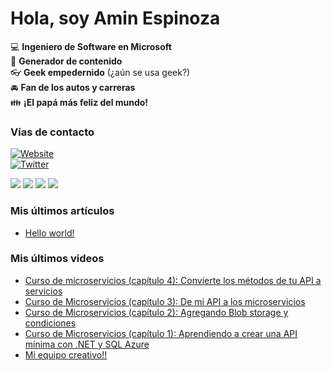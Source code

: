 # Hola, soy Amin Espinoza

:computer: **Ingeniero de Software en Microsoft**  
:pencil: **Generador de contenido**  
:eyeglasses: **Geek empedernido** (¿aún se usa geek?)  
:oncoming_automobile: **Fan de los autos y carreras**  
:family: **¡El papá más feliz del mundo!**

### Vías de contacto

[![Website](https://img.shields.io/badge/aminespinoza.com-up-green?style=for-the-badge)][website]  
[![Twitter](https://img.shields.io/twitter/follow/aminespinoza?color=blue&label=s%C3%ADgueme%20en%20Twitter&style=for-the-badge)][twitter]

[<img src="https://img.icons8.com/doodle/48/000000/youtube--v1.png"/>][youtube]
[<img src="https://img.icons8.com/doodle/48/000000/linkedin--v2.png"/>][linkedin]
[<img src="https://img.icons8.com/doodle/48/000000/instagram-new.png"/>][instagram]
[<img src="https://img.icons8.com/doodle/48/000000/facebook-circled.png"/>][facebook]

### Mis últimos artículos
<!-- BLOG-POST-LIST:START -->
- [Hello world!](http://aminespinoza.com/2023/11/21/hello-world/)
<!-- BLOG-POST-LIST:END -->

### Mis últimos videos
<!-- YOUTUBE:START -->
- [Curso de microservicios &lpar;capítulo 4&rpar;: Convierte los métodos de tu API a servicios](https://www.youtube.com/watch?v=mxQS5o6HVrk)
- [Curso de Microservicios &lpar;capítulo 3&rpar;: De mi API a los microservicios](https://www.youtube.com/watch?v=o1t-53TSSaA)
- [Curso de Microservicios &lpar;capítulo 2&rpar;:  Agregando Blob storage y condiciones](https://www.youtube.com/watch?v=RiLmmZex3hA)
- [Curso de Microservicios &lpar;capítulo 1&rpar;: Aprendiendo a crear una API mínima con .NET y SQL Azure](https://www.youtube.com/watch?v=LFo1Vaz3s_M)
- [Mi equipo creativo!!](https://www.youtube.com/watch?v=ld44anxOG6w)
<!-- YOUTUBE:END -->

[website]: https://aminespinoza.com/
[twitter]: https://twitter.com/aminespinoza
[youtube]: https://www.youtube.com/c/AminEspinoza
[linkedin]: https://www.linkedin.com/in/amin-espinoza-71b24661/
[instagram]: https://www.instagram.com/aminespinoza10/
[facebook]: https://www.facebook.com/aminespinoza
